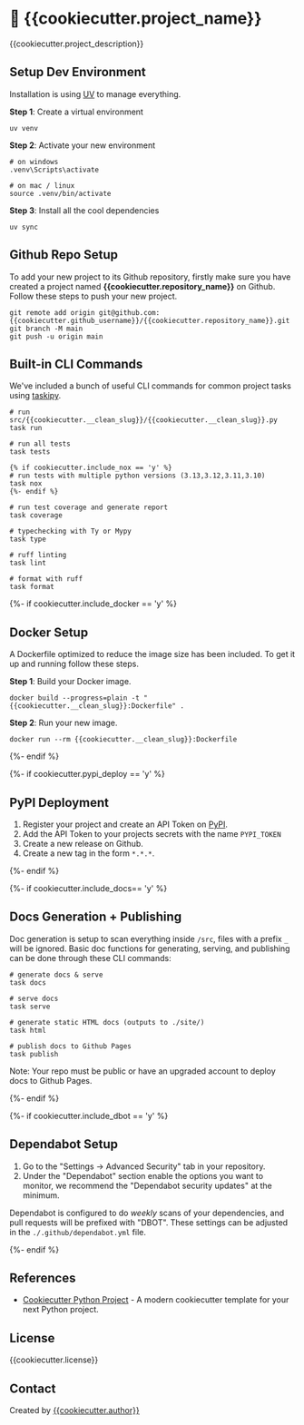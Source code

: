 # :rocket: {{cookiecutter.project_name}}

{{cookiecutter.project_description}}

## Setup Dev Environment

Installation is using [UV](https://docs.astral.sh/uv/) to manage everything.

**Step 1**: Create a virtual environment

```
uv venv
```

**Step 2**: Activate your new environment

```
# on windows
.venv\Scripts\activate

# on mac / linux
source .venv/bin/activate
```

**Step 3**: Install all the cool dependencies

```
uv sync
```

## Github Repo Setup

To add your new project to its Github repository, firstly make sure you have created a project named **{{cookiecutter.repository_name}}** on Github.
Follow these steps to push your new project.

```
git remote add origin git@github.com:{{cookiecutter.github_username}}/{{cookiecutter.repository_name}}.git
git branch -M main
git push -u origin main
```

## Built-in CLI Commands

We've included a bunch of useful CLI commands for common project tasks using [taskipy](https://github.com/taskipy/taskipy).

```
# run src/{{cookiecutter.__clean_slug}}/{{cookiecutter.__clean_slug}}.py
task run

# run all tests
task tests

{% if cookiecutter.include_nox == 'y' %}
# run tests with multiple python versions (3.13,3.12,3.11,3.10)
task nox
{%- endif %}

# run test coverage and generate report
task coverage

# typechecking with Ty or Mypy
task type

# ruff linting
task lint

# format with ruff
task format
```

{%- if cookiecutter.include_docker == 'y' %}

## Docker Setup

A Dockerfile optimized to reduce the image size has been included. To get it up and running follow these steps.

**Step 1**: Build your Docker image.

```
docker build --progress=plain -t "{{cookiecutter.__clean_slug}}:Dockerfile" .
```

**Step 2**: Run your new image.

```
docker run --rm {{cookiecutter.__clean_slug}}:Dockerfile
```

{%- endif %}

{%- if cookiecutter.pypi_deploy == 'y' %}

## PyPI Deployment

1. Register your project and create an API Token on [PyPI](https://pypi.org/).
2. Add the API Token to your projects secrets with the name `PYPI_TOKEN`
3. Create a new release on Github.
4. Create a new tag in the form `*.*.*`.

{%- endif %}

{%- if cookiecutter.include_docs== 'y' %}

## Docs Generation + Publishing

Doc generation is setup to scan everything inside `/src`, files with a prefix `_` will be ignored. Basic doc functions for generating, serving, and publishing can be done through these CLI commands:

```
# generate docs & serve
task docs

# serve docs
task serve

# generate static HTML docs (outputs to ./site/)
task html

# publish docs to Github Pages
task publish
```

Note: Your repo must be public or have an upgraded account to deploy docs to Github Pages.

{%- endif %}

{%- if cookiecutter.include_dbot == 'y' %}

## Dependabot Setup

1. Go to the "Settings -> Advanced Security" tab in your repository.
2. Under the "Dependabot" section enable the options you want to monitor, we recommend the "Dependabot security updates" at the minimum.

Dependabot is configured to do _weekly_ scans of your dependencies, and pull requests will be prefixed with "DBOT". These settings can be adjusted in the `./.github/dependabot.yml` file.

{%- endif %}

## References

- [Cookiecutter Python Project](https://github.com/wyattferguson/pattern) - A modern cookiecutter template for your next Python project.

## License

{{cookiecutter.license}}

## Contact

Created by [{{cookiecutter.author}}](https://github.com/{{cookiecutter.github_username}})
